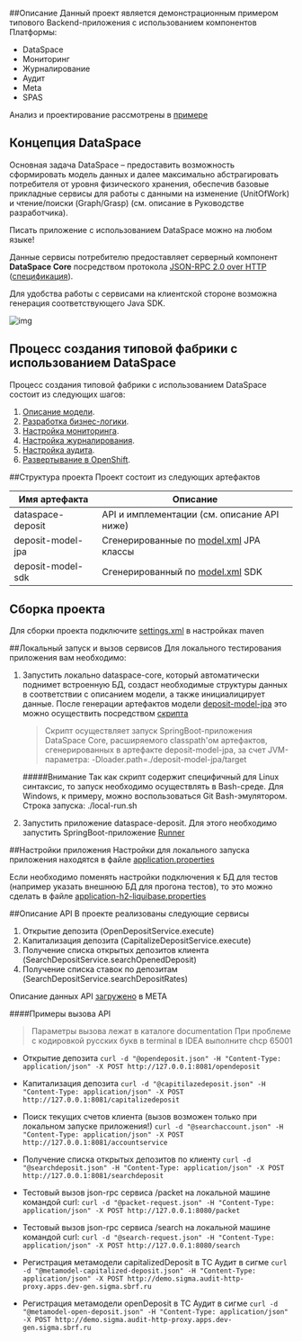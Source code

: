 ##Описание
Данный проект является демонстрационным примером типового Backend-приложения с использованием компонентов Платформы:
* DataSpace
* Мониторинг
* Журналирование
* Аудит 
* Meta
* SPAS

Анализ и проектирование рассмотрены в [примере](https://sbtatlas.sigma.sbrf.ru/wiki/pages/viewpage.action?pageId=3313997514)

## Концепция DataSpace
Основная задача DataSpace – предоставить возможность сформировать модель данных и далее максимально абстрагировать потребителя от уровня физического хранения, обеспечив базовые прикладные сервисы для работы с данными на изменение (UnitOfWork) и чтение/поиски (Graph/Grasp) (см. описание в Руководстве разработчика).

Писать приложение с использованием DataSpace можно на любом языке!

Данные сервисы потребителю предоставляет серверный компонент **DataSpace Core** посредством протокола [JSON-RPС 2.0 over HTTP](https://ru.wikipedia.org/wiki/JSON-RPC) ([спецификация](https://www.jsonrpc.org/specification)).

Для удобства работы с сервисами на клиентской стороне возможна генерация соответствующего Java SDK.

![img](documentation/images/image2020-8-28_13-23-32.png)

## Процесс создания типовой фабрики c использованием DataSpace

Процесс создания типовой фабрики с использованием DataSpace состоит из следующих шагов:
1. [Описание модели](https://sbtatlas.sigma.sbrf.ru/wiki/pages/viewpage.action?pageId=2072811788).
2. [Разработка бизнес-логики](https://sbtatlas.sigma.sbrf.ru/wiki/pages/viewpage.action?pageId=2211152290).
3. [Настройка мониторинга](https://sbtatlas.sigma.sbrf.ru/wiki/pages/viewpage.action?pageId=3121022643).
4. [Настройка журналирования](https://sbtatlas.sigma.sbrf.ru/wiki/pages/viewpage.action?pageId=3121022640).
5. [Настройка аудита](https://sbtatlas.sigma.sbrf.ru/wiki/pages/viewpage.action?pageId=3121022639).
6. [Развертывание в OpenShift](https://sbtatlas.sigma.sbrf.ru/wiki/display/SPD/DataSpace-Core+PipelineV4).

##Структура проекта
Проект состоит из следующих артефактов 

|Имя артефакта|Описание|
|---|---|
|dataspace-deposit|API и имплементации (см. описание API ниже)|
|deposit-model-jpa|Сгенерированные по [model.xml](https://sbtatlas.sigma.sbrf.ru/stash/projects/PPRBAC/repos/dataspace-client/browse/model/src/main/resources/model/model.xml) JPA классы|
|deposit-model-sdk|Сгенерированный по [model.xml](https://sbtatlas.sigma.sbrf.ru/stash/projects/PPRBAC/repos/dataspace-client/browse/model/src/main/resources/model/model.xml) SDK|

## Сборка проекта
Для сборки проекта подключите [settings.xml](https://sbtatlas.sigma.sbrf.ru/stash/projects/PPRBAC/repos/dataspace-client/browse/config/settings.xml) в настройках maven

##Локальный запуск и вызов сервисов
Для локального тестирования приложения вам необходимо:
1. Запустить локально dataspace-core, который автоматически поднимет встроенную БД, создаст необходимые структуры данных в соответствии с описанием модели, а также инициалицирует данные. После генерации артефактов модели [deposit-model-jpa](https://sbtatlas.sigma.sbrf.ru/stash/projects/PPRBAC/repos/dataspace-client/browse/deposit-model-jpa) это можно осуществить посредством [скрипта](https://sbtatlas.sigma.sbrf.ru/stash/projects/PPRBAC/repos/dataspace-client/browse/documentation/local-run.sh)
    >Скрипт осуществляет запуск SpringBoot-приложения DataSpace Core, расширяемого classpath'ом артефактов, сгенерированных в артефакте deposit-model-jpa, за счет JVM-параметра: 
    >-Dloader.path=./deposit-model-jpa/target
    
    #####Внимание
    Так как скрипт содержит специфичный для Linux синтаксис, то запуск необходимо осуществлять в Bash-среде. Для Windows, к примеру, можно воспользоваться Git Bash-эмулятором.
    Строка запуска: ./local-run.sh

2. Запустить приложение dataspace-deposit. Для этого необходимо запустить SpringBoot-приложение [Runner](https://sbtatlas.sigma.sbrf.ru/stash/projects/PPRBAC/repos/dataspace-client/browse/dataspace-deposit/dataspace-deposit-service/src/main/java/sbp/sbt/dataspace/deposit/Runner.java)

##Настройки приложения
Настройки для локального запуска приложения находятся в файле [application.properties](https://sbtatlas.sigma.sbrf.ru/stash/projects/PPRBAC/repos/dataspace-client/browse/dataspace-deposit/dataspace-deposit-service/src/main/resources/application.properties)

Если необходимо поменять настройки подключения к БД для тестов (например указать внешнюю БД для прогона тестов), то это можно сделать в файле [application-h2-liquibase.properties](https://sbtatlas.sigma.sbrf.ru/stash/projects/PPRBAC/repos/dataspace-client/browse/dataspace-deposit/dataspace-deposit-service/src/test/resources/application-h2-liquibase.properties)

##Описание API
В проекте реализованы следующие сервисы
  1. Открытие депозита (OpenDepositService.execute)
  2. Капитализация депозита (CapitalizeDepositService.execute)
  3. Получение списка открытых депозитов клиента (SearchDepositService.searchOpenedDeposit)
  4. Получение списка ставок по депозитам (SearchDepositService.searchDepositRates)
  
Описание данных API [загружено](https://meta.sigma.sbrf.ru/index.html?session_state=3c9ba986-3142-4eaa-9f9e-bd4ce99f55a8&code=d974d178-fb36-4aa1-a7f4-0d02298ba9cb.3c9ba986-3142-4eaa-9f9e-bd4ce99f55a8.2ff942cd-826d-4ee4-a13d-fb5cbe640814#/search/API/?q=dataspace) в META

####Примеры вызова API
>Параметры вызова лежат в каталоге documentation
>При проблеме с кодировкой русских букв в terminal в IDEA выполните chcp 65001

* Открытие депозита
    ```curl -d "@opendeposit.json" -H "Content-Type: application/json" -X POST http://127.0.0.1:8081/opendeposit```
* Капитализация депозита
    ```curl -d "@capitilazedeposit.json" -H "Content-Type: application/json" -X POST http://127.0.0.1:8081/capitalizedeposit```
* Поиск текущих счетов клиента (вызов возможен только при локальном запуске приложения!)
    ```curl -d "@searchaccount.json" -H "Content-Type: application/json" -X POST http://127.0.0.1:8081/accountservice```

* Получение списка открытых депозитов по клиенту
    ```curl -d "@searchdeposit.json" -H "Content-Type: application/json" -X POST http://127.0.0.1:8081/searchdeposit```

* Тестовый вызов json-rpc сервиса /packet на локальной машине командой curl:
```curl -d "@packet-request.json" -H "Content-Type: application/json" -X POST http://127.0.0.1:8080/packet```

* Тестовый вызов json-rpc сервиса /search на локальной машине командой curl:
```curl -d "@search-request.json" -H "Content-Type: application/json" -X POST http://127.0.0.1:8080/search```

* Регистрация метамодели capitalizedDeposit в ТС Аудит в сигме
```curl -d "@metamodel-capitalized-deposit.json" -H "Content-Type: application/json" -X POST http://demo.sigma.audit-http-proxy.apps.dev-gen.sigma.sbrf.ru```

* Регистрация метамодели openDeposit в ТС Аудит в сигме
```curl -d "@metamodel-open-deposit.json" -H "Content-Type: application/json" -X POST http://demo.sigma.audit-http-proxy.apps.dev-gen.sigma.sbrf.ru```


